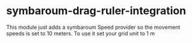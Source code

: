 # symbaroum-drag-ruler-integration
This module just adds a symbaroum Speed provider so the movement speeds is set to 10 meters.
To use it set your grid unit to 1 m
